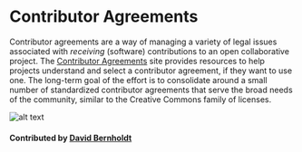 # Contributor Agreements

Contributor agreements are a way of managing a variety of legal issues associated with *receiving* (software) contributions to an open collaborative project.  The [Contributor Agreements](http://contributoragreements.org/) site provides resources to help projects understand and select a contributor agreement, if they want to use one.  The long-term goal of the effort is to consolidate around a small number of standardized contributor agreements that serve the broad needs of the community, similar to the Creative Commons family of licenses.

![alt text](http://contributoragreements.org/wp-content/themes/bones/images/ca_logo.svg "Contributor Agreements Logo")

#### Contributed by [David Bernholdt](http://github.com/bernhold "David Bernholdt")

<!---
Publish: yes
Categories: collaboration
Topics: licensing
Tags: website
Level: 2
Prerequisites: defaults
Aggregate: none
--->
